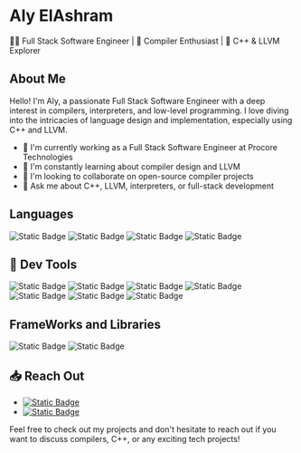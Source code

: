 # Aly ElAshram

👨‍💻 Full Stack Software Engineer | 🚀 Compiler Enthusiast | 🌟 C++ & LLVM Explorer

## About Me

Hello! I'm Aly, a passionate Full Stack Software Engineer with a deep interest in compilers, interpreters, and low-level programming. 
I love diving into the intricacies of language design and implementation, especially using C++ and LLVM.

- 🔭 I'm currently working as a Full Stack Software Engineer at Procore Technologies
- 🌱 I'm constantly learning about compiler design and LLVM
- 👯 I'm looking to collaborate on open-source compiler projects
- 💬 Ask me about C++, LLVM, interpreters, or full-stack development


## Languages
![Static Badge](https://img.shields.io/badge/C%2B%2B%2017-%2300599C?style=flat&logo=c%2B%2B&logoColor=%23000&logoSize=auto)
 ![Static Badge](https://img.shields.io/badge/JavaScript-%23F7DF1E?style=flat&logo=javascript&logoColor=%23000&logoSize=auto) ![Static Badge](https://img.shields.io/badge/Java-%23f89820?style=flat&logoColor=%23000&logoSize=auto) ![Static Badge](https://img.shields.io/badge/php-%23777BB4?style=flat&logo=php&logoColor=%23000&logoSize=auto)

## 👷 Dev Tools
![Static Badge](https://img.shields.io/badge/Visual%20Studio-%235d2b90?style=flat&logoColor=%23000&logoSize=auto)
![Static Badge](https://img.shields.io/badge/Compiler%20Explorer-%2367C52A?style=flat&logo=compilerexplorer&logoColor=%23000&logoSize=auto)
![Static Badge](https://img.shields.io/badge/CMake-%23064F8C?style=flat&logo=cmake&logoColor=%23000&logoSize=auto)
![Static Badge](https://img.shields.io/badge/PHPStorm-%23FFF?style=flat&logo=phpstorm&logoColor=%23000&logoSize=auto)
![Static Badge](https://img.shields.io/badge/Docker-%232496ED?style=flat&logo=docker&logoColor=%23000&logoSize=auto)
![Static Badge](https://img.shields.io/badge/IntelliJ-%23FFF?style=flat&logo=intellijidea&logoColor=%23000&logoSize=auto)
![Static Badge](https://img.shields.io/badge/Jenkins-%23D24939?style=flat&logo=jenkins&logoColor=%23000&logoSize=auto)

## FrameWorks and Libraries
![Static Badge](https://img.shields.io/badge/LLVM-%23262D3A?style=flat&logo=llvm&logoColor=%23000&logoSize=auto)
![Static Badge](https://img.shields.io/badge/React-%2361DAFB?style=flat&logo=react&logoColor=%23000&logoSize=auto)




## 📥 Reach Out 

- [![Static Badge](https://img.shields.io/badge/LinkedIn-%230A66C2?style=flat&logo=linkedin&logoSize=auto)](https://www.linkedin.com/in/aly-elashram/)
- [![Static Badge](https://img.shields.io/badge/gmail-%23EA4335?style=flat&logo=gmail&logoColor=%23000&logoSize=auto)](alyahelashram@gmail.com)

Feel free to check out my projects and don't hesitate to reach out if you want to discuss compilers, C++, or any exciting tech projects!
